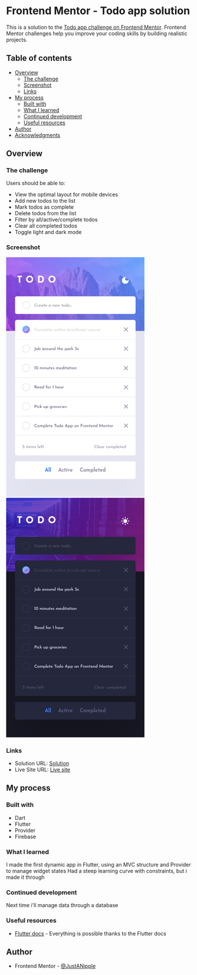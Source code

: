 # Frontend Mentor - Todo app solution

This is a solution to the [Todo app challenge on Frontend Mentor](https://www.frontendmentor.io/challenges/todo-app-Su1_KokOW). Frontend Mentor challenges help you improve your coding skills by building realistic projects.

## Table of contents

- [Overview](#overview)
  - [The challenge](#the-challenge)
  - [Screenshot](#screenshot)
  - [Links](#links)
- [My process](#my-process)
  - [Built with](#built-with)
  - [What I learned](#what-i-learned)
  - [Continued development](#continued-development)
  - [Useful resources](#useful-resources)
- [Author](#author)
- [Acknowledgments](#acknowledgments)

## Overview

### The challenge

Users should be able to:

- View the optimal layout for mobile devices
- Add new todos to the list
- Mark todos as complete
- Delete todos from the list
- Filter by all/active/complete todos
- Clear all completed todos
- Toggle light and dark mode

### Screenshot

![](./assets/design/mobile_solution_light.png)
![](./assets/design/mobile_solution_dark.png)

### Links

- Solution URL: [Solution](https://github.com/JustANipple/todo_app)
- Live Site URL: [Live site](https://todo-app-96af1.web.app/)

## My process

### Built with

- Dart
- Flutter
- Provider
- Firebase

### What I learned

I made the first dynamic app in Flutter, using an MVC structure and Provider to manage widget states
Had a steep learning curve with constraints, but i made it through

### Continued development

Next time i'll manage data through a database

### Useful resources

- [Flutter docs](https://docs.flutter.dev/) - Everything is possible thanks to the Flutter docs

## Author

- Frontend Mentor - [@JustANipple](https://www.frontendmentor.io/profile/JustANipple)
